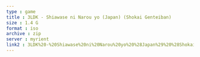 ```yaml
---
type : game
title : 3LDK - Shiawase ni Narou yo (Japan) (Shokai Genteiban)
size : 1.4 G
format : iso
archive : zip
server : myrient
link2 : 3LDK%20-%20Shiawase%20ni%20Narou%20yo%20%28Japan%29%20%28Shokai%20Genteiban%29
---
```


